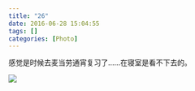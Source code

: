 ```yaml
---
title: "26"
date: 2016-06-28 15:04:55
tags: []
categories: [Photo]
---
```


<p>感觉是时候去麦当劳通宵复习了……在寝室是看不下去的。</p>

![](https://imglf2.nosdn.127.net/img/a0Q0UWZOckZvaXZJQXpkNHJONDd5VWZja3UxNXZXdTEyeHdMMWRyd0NvclFnU3RvWFU1SVlnPT0.jpg)